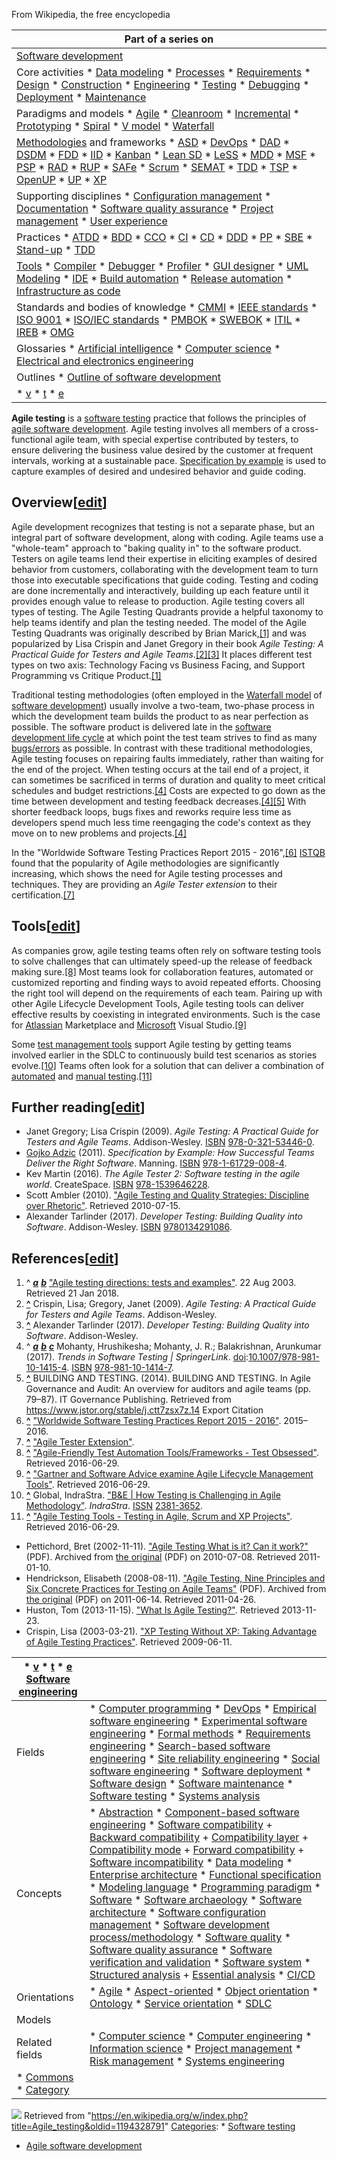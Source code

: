 



From Wikipedia, the free encyclopedia




| Part of a series on |
| --- |
| [Software development](/wiki/Software_development "Software development") |
| Core activities * [Data modeling](/wiki/Data_modeling "Data modeling") * [Processes](/wiki/Software_development_process "Software development process") * [Requirements](/wiki/Requirements_analysis "Requirements analysis") * [Design](/wiki/Software_design "Software design") * [Construction](/wiki/Software_construction "Software construction") * [Engineering](/wiki/Software_engineering "Software engineering") * [Testing](/wiki/Software_testing "Software testing") * [Debugging](/wiki/Debugging "Debugging") * [Deployment](/wiki/Software_deployment "Software deployment") * [Maintenance](/wiki/Software_maintenance "Software maintenance") |
| Paradigms and models * [Agile](/wiki/Agile_software_development "Agile software development") * [Cleanroom](/wiki/Cleanroom_software_engineering "Cleanroom software engineering") * [Incremental](/wiki/Incremental_build_model "Incremental build model") * [Prototyping](/wiki/Software_prototyping "Software prototyping") * [Spiral](/wiki/Spiral_model "Spiral model") * [V model](/wiki/V-model_(software_development) "V-model (software development)") * [Waterfall](/wiki/Waterfall_model "Waterfall model") |
| [Methodologies](/wiki/Software_development_methodology "Software development methodology") and frameworks * [ASD](/wiki/Adaptive_software_development "Adaptive software development") * [DevOps](/wiki/DevOps "DevOps") * [DAD](/wiki/Disciplined_agile_delivery "Disciplined agile delivery") * [DSDM](/wiki/Dynamic_systems_development_method "Dynamic systems development method") * [FDD](/wiki/Feature-driven_development "Feature-driven development") * [IID](/wiki/Iterative_and_incremental_development "Iterative and incremental development") * [Kanban](/wiki/Kanban_(development) "Kanban (development)") * [Lean SD](/wiki/Lean_software_development "Lean software development") * [LeSS](/wiki/Scrum_(software_development)#Large-scale_Scrum "Scrum (software development)") * [MDD](/wiki/Model-driven_development "Model-driven development") * [MSF](/wiki/Microsoft_Solutions_Framework "Microsoft Solutions Framework") * [PSP](/wiki/Personal_software_process "Personal software process") * [RAD](/wiki/Rapid_application_development "Rapid application development") * [RUP](/wiki/Rational_Unified_Process "Rational Unified Process") * [SAFe](/wiki/Scaled_agile_framework "Scaled agile framework") * [Scrum](/wiki/Scrum_(software_development) "Scrum (software development)") * [SEMAT](/wiki/SEMAT "SEMAT") * [TDD](/wiki/Test-driven_development "Test-driven development") * [TSP](/wiki/Team_software_process "Team software process") * [OpenUP](/wiki/OpenUP "OpenUP") * [UP](/wiki/Unified_Process "Unified Process") * [XP](/wiki/Extreme_programming "Extreme programming") |
| Supporting disciplines * [Configuration management](/wiki/Software_configuration_management "Software configuration management") * [Documentation](/wiki/Software_documentation "Software documentation") * [Software quality assurance](/wiki/Software_quality_assurance "Software quality assurance") * [Project management](/wiki/Software_project_management "Software project management") * [User experience](/wiki/User_experience "User experience") |
| Practices * [ATDD](/wiki/Acceptance_test%E2%80%93driven_development "Acceptance test–driven development") * [BDD](/wiki/Behavior-driven_development "Behavior-driven development") * [CCO](/wiki/Extreme_programming_practices#Collective_code_ownership "Extreme programming practices") * [CI](/wiki/Continuous_integration "Continuous integration") * [CD](/wiki/Continuous_delivery "Continuous delivery") * [DDD](/wiki/Domain-driven_design "Domain-driven design") * [PP](/wiki/Pair_programming "Pair programming") * [SBE](/wiki/Specification_by_example "Specification by example") * [Stand-up](/wiki/Stand-up_meeting "Stand-up meeting") * [TDD](/wiki/Test-driven_development "Test-driven development") |
| [Tools](/wiki/Programming_tool "Programming tool") * [Compiler](/wiki/Compiler "Compiler") * [Debugger](/wiki/Debugger "Debugger") * [Profiler](/wiki/Profiling_(computer_programming) "Profiling (computer programming)") * [GUI designer](/wiki/Graphical_user_interface_builder "Graphical user interface builder") * [UML Modeling](/wiki/UML_tool "UML tool") * [IDE](/wiki/Integrated_development_environment "Integrated development environment") * [Build automation](/wiki/Build_automation "Build automation") * [Release automation](/wiki/Application-release_automation "Application-release automation") * [Infrastructure as code](/wiki/Infrastructure_as_code "Infrastructure as code") |
| Standards and bodies of knowledge * [CMMI](/wiki/Capability_Maturity_Model_Integration "Capability Maturity Model Integration") * [IEEE standards](/wiki/IEEE_Standards_Association "IEEE Standards Association") * [ISO 9001](/wiki/ISO_9001 "ISO 9001") * [ISO/IEC standards](/wiki/ISO/IEC_JTC_1/SC_7 "ISO/IEC JTC 1/SC 7") * [PMBOK](/wiki/Project_Management_Body_of_Knowledge "Project Management Body of Knowledge") * [SWEBOK](/wiki/Software_Engineering_Body_of_Knowledge "Software Engineering Body of Knowledge") * [ITIL](/wiki/ITIL "ITIL") * [IREB](/wiki/International_Requirements_Engineering_Board "International Requirements Engineering Board") * [OMG](/wiki/Object_Management_Group "Object Management Group") |
| Glossaries * [Artificial intelligence](/wiki/Glossary_of_artificial_intelligence "Glossary of artificial intelligence") * [Computer science](/wiki/Glossary_of_computer_science "Glossary of computer science") * [Electrical and electronics engineering](/wiki/Glossary_of_electrical_and_electronics_engineering "Glossary of electrical and electronics engineering") |
| Outlines * [Outline of software development](/wiki/Outline_of_software_development "Outline of software development") |
| * [v](/wiki/Template:Software_development_process "Template:Software development process") * [t](/wiki/Template_talk:Software_development_process "Template talk:Software development process") * [e](/wiki/Special:EditPage/Template:Software_development_process "Special:EditPage/Template:Software development process") |


**Agile testing** is a [software testing](/wiki/Software_testing "Software testing") practice that follows the principles of [agile software development](/wiki/Agile_software_development "Agile software development"). Agile testing involves all members of a cross-functional agile team, with special expertise contributed by testers, to ensure delivering the business value desired by the customer at frequent intervals, working at a sustainable pace. [Specification by example](/wiki/Specification_by_example "Specification by example") is used to capture examples of desired and undesired behavior and guide coding.




Overview[[edit](/w/index.php?title=Agile_testing&action=edit&section=1 "Edit section: Overview")]
-------------------------------------------------------------------------------------------------


Agile development recognizes that testing is not a separate phase, but an integral part of software development, along with coding. Agile teams use a "whole-team" approach to "baking quality in" to the software product. Testers on agile teams lend their expertise in eliciting examples of desired behavior from customers, collaborating with the development team to turn those into executable specifications that guide coding. Testing and coding are done incrementally and interactively, building up each feature until it provides enough value to release to production. Agile testing covers all types of testing. The Agile Testing Quadrants provide a helpful taxonomy to help teams identify and plan the testing needed.
The model of the Agile Testing Quadrants was originally described by Brian Marick,[[1]](#cite_note-Testing_quadrants_Marick-1) and was popularized by Lisa Crispin and Janet Gregory in their book *Agile Testing: A Practical Guide for Testers and Agile Teams*.[[2]](#cite_note-Agile_testing_book-2)[[3]](#cite_note-3) It places different test types on two axis: Technology Facing vs Business Facing, and Support Programming vs Critique Product.[[1]](#cite_note-Testing_quadrants_Marick-1)


Traditional testing methodologies (often employed in the [Waterfall model](/wiki/Waterfall_model "Waterfall model") of [software development](/wiki/Software_development "Software development")) usually involve a two-team, two-phase process in which the development team builds the product to as near perfection as possible. The software product is delivered late in the [software development life cycle](/wiki/Software_development_process "Software development process") at which point the test team strives to find as many [bugs/errors](/wiki/Software_bug "Software bug") as possible. In contrast with these traditional methodologies, Agile testing focuses on repairing faults immediately, rather than waiting for the end of the project. When testing occurs at the tail end of a project, it can sometimes be sacrificed in terms of duration and quality to meet critical schedules and budget restrictions.[[4]](#cite_note-:0-4) Costs are expected to go down as the time between development and testing feedback decreases.[[4]](#cite_note-:0-4)[[5]](#cite_note-5) With shorter feedback loops, bugs fixes and reworks require less time as developers spend much less time reengaging the code's context as they move on to new problems and projects.[[4]](#cite_note-:0-4)


In the "Worldwide Software Testing Practices Report 2015 - 2016",[[6]](#cite_note-6) [ISTQB](/wiki/ISTQB "ISTQB") found that the popularity of Agile methodologies are significantly increasing, which shows the need for Agile testing processes and techniques. They are providing an *Agile Tester extension* to their certification.[[7]](#cite_note-7)



Tools[[edit](/w/index.php?title=Agile_testing&action=edit&section=2 "Edit section: Tools")]
-------------------------------------------------------------------------------------------


As companies grow, agile testing teams often rely on software testing tools to solve challenges that can ultimately speed-up the release of feedback making sure.[[8]](#cite_note-8) Most teams look for collaboration features, automated or customized reporting and finding ways to avoid repeated efforts. Choosing the right tool will depend on the requirements of each team. Pairing up with other Agile Lifecycle Development Tools, Agile testing tools can deliver effective results by coexisting in integrated environments. Such is the case for [Atlassian](/wiki/Atlassian "Atlassian") Marketplace and [Microsoft](/wiki/Microsoft "Microsoft") Visual Studio.[[9]](#cite_note-9)


Some [test management tools](/wiki/Test_management_tool "Test management tool") support Agile testing by getting teams involved earlier in the SDLC to continuously build test scenarios as stories evolve.[[10]](#cite_note-10) Teams often look for a solution that can deliver a combination of [automated](/wiki/Automated_testing "Automated testing") and [manual testing](/wiki/Manual_testing "Manual testing").[[11]](#cite_note-11)



Further reading[[edit](/w/index.php?title=Agile_testing&action=edit&section=3 "Edit section: Further reading")]
---------------------------------------------------------------------------------------------------------------


* Janet Gregory; Lisa Crispin (2009). *Agile Testing: A Practical Guide for Testers and Agile Teams*. Addison-Wesley. [ISBN](/wiki/ISBN_(identifier) "ISBN (identifier)") [978-0-321-53446-0](/wiki/Special:BookSources/978-0-321-53446-0 "Special:BookSources/978-0-321-53446-0").
* [Gojko Adzic](/wiki/Gojko_Adzic "Gojko Adzic") (2011). *Specification by Example: How Successful Teams Deliver the Right Software*. Manning. [ISBN](/wiki/ISBN_(identifier) "ISBN (identifier)") [978-1-61729-008-4](/wiki/Special:BookSources/978-1-61729-008-4 "Special:BookSources/978-1-61729-008-4").
* Kev Martin (2016). *The Agile Tester 2: Software testing in the agile world*. CreateSpace. [ISBN](/wiki/ISBN_(identifier) "ISBN (identifier)") [978-1539646228](/wiki/Special:BookSources/978-1539646228 "Special:BookSources/978-1539646228").
* Scott Ambler (2010). ["Agile Testing and Quality Strategies: Discipline over Rhetoric"](http://www.ambysoft.com/essays/agileTesting.html). Retrieved 2010-07-15.
* Alexander Tarlinder (2017). *Developer Testing: Building Quality into Software*. Addison-Wesley. [ISBN](/wiki/ISBN_(identifier) "ISBN (identifier)") [9780134291086](/wiki/Special:BookSources/9780134291086 "Special:BookSources/9780134291086").


References[[edit](/w/index.php?title=Agile_testing&action=edit&section=4 "Edit section: References")]
-----------------------------------------------------------------------------------------------------



1. ^ [***a***](#cite_ref-Testing_quadrants_Marick_1-0) [***b***](#cite_ref-Testing_quadrants_Marick_1-1) ["Agile testing directions: tests and examples"](http://www.exampler.com/old-blog/2003/08/22/#agile-testing-project-2). 22 Aug 2003. Retrieved 21 Jan 2018.
2. **[^](#cite_ref-Agile_testing_book_2-0)** Crispin, Lisa; Gregory, Janet (2009). *Agile Testing: A Practical Guide for Testers and Agile Teams*. Addison-Wesley.
3. **[^](#cite_ref-3)** Alexander Tarlinder (2017). *Developer Testing: Building Quality into Software*. Addison-Wesley.
4. ^ [***a***](#cite_ref-:0_4-0) [***b***](#cite_ref-:0_4-1) [***c***](#cite_ref-:0_4-2) Mohanty, Hrushikesha; Mohanty, J. R.; Balakrishnan, Arunkumar (2017). *Trends in Software Testing | SpringerLink*. [doi](/wiki/Doi_(identifier) "Doi (identifier)"):[10.1007/978-981-10-1415-4](https://doi.org/10.1007%2F978-981-10-1415-4). [ISBN](/wiki/ISBN_(identifier) "ISBN (identifier)") [978-981-10-1414-7](/wiki/Special:BookSources/978-981-10-1414-7 "Special:BookSources/978-981-10-1414-7").
5. **[^](#cite_ref-5)** BUILDING AND TESTING. (2014). BUILDING AND TESTING. In Agile Governance and Audit: An overview for auditors and agile teams (pp. 79–87). IT Governance Publishing. Retrieved from <https://www.jstor.org/stable/j.ctt7zsx7z.14> 
Export Citation
6. **[^](#cite_ref-6)** ["Worldwide Software Testing Practices Report 2015 - 2016"](https://www.istqb.org/references/surveys/istqb-effectiveness-survey-2016-2017-report.html). 2015–2016.
7. **[^](#cite_ref-7)** ["Agile Tester Extension"](https://www.istqb.org/certification-path-root/agile-tester-extension.html).
8. **[^](#cite_ref-8)** ["Agile-Friendly Test Automation Tools/Frameworks - Test Obsessed"](http://testobsessed.com/2008/04/agile-friendly-test-automation-toolsframeworks/). Retrieved 2016-06-29.
9. **[^](#cite_ref-9)** ["Gartner and Software Advice examine Agile Lifecycle Management Tools"](https://www.infoq.com/news/2015/02/agile-management-tools). Retrieved 2016-06-29.
10. **[^](#cite_ref-10)** Global, IndraStra. ["B&E | How Testing is Challenging in Agile Methodology"](http://www.indrastra.com/2017/04/BE-How-testing-is-challenging-in-agile-003-04-2017-0060.html). *IndraStra*. [ISSN](/wiki/ISSN_(identifier) "ISSN (identifier)") [2381-3652](https://www.worldcat.org/issn/2381-3652).
11. **[^](#cite_ref-11)** ["Agile Testing Tools - Testing in Agile, Scrum and XP Projects"](http://www.testingtools.com/agile-testing/). Retrieved 2016-06-29.

* Pettichord, Bret (2002-11-11). ["Agile Testing What is it? Can it work?"](https://web.archive.org/web/20100708025403/http://www.sasqag.org/pastmeetings/AgileTesting20021121.pdf) (PDF). Archived from [the original](http://www.sasqag.org/pastmeetings/AgileTesting20021121.pdf) (PDF) on 2010-07-08. Retrieved 2011-01-10.
* Hendrickson, Elisabeth (2008-08-11). ["Agile Testing, Nine Principles and Six Concrete Practices for Testing on Agile Teams"](https://web.archive.org/web/20110614142541/http://testobsessed.com/wp-content/uploads/2011/04/AgileTestingOverview.pdf) (PDF). Archived from [the original](http://testobsessed.com/wp-content/uploads/2011/04/AgileTestingOverview.pdf) (PDF) on 2011-06-14. Retrieved 2011-04-26.
* Huston, Tom (2013-11-15). ["What Is Agile Testing?"](https://smartbear.com/products/qa-tools/what-is-agile-testing/). Retrieved 2013-11-23.
* Crispin, Lisa (2003-03-21). ["XP Testing Without XP: Taking Advantage of Agile Testing Practices"](http://www.methodsandtools.com/archive/archive.php?id=2). Retrieved 2009-06-11.




| * [v](/wiki/Template:Software_engineering "Template:Software engineering") * [t](/wiki/Template_talk:Software_engineering "Template talk:Software engineering") * [e](/wiki/Special:EditPage/Template:Software_engineering "Special:EditPage/Template:Software engineering") [Software engineering](/wiki/Software_engineering "Software engineering") | |
| --- | --- |
| Fields | * [Computer programming](/wiki/Computer_programming "Computer programming") * [DevOps](/wiki/DevOps "DevOps") * [Empirical software engineering](/wiki/Empirical_software_engineering "Empirical software engineering") * [Experimental software engineering](/wiki/Experimental_software_engineering "Experimental software engineering") * [Formal methods](/wiki/Formal_methods "Formal methods") * [Requirements engineering](/wiki/Requirements_engineering "Requirements engineering") * [Search-based software engineering](/wiki/Search-based_software_engineering "Search-based software engineering") * [Site reliability engineering](/wiki/Site_reliability_engineering "Site reliability engineering") * [Social software engineering](/wiki/Social_software_engineering "Social software engineering") * [Software deployment](/wiki/Software_deployment "Software deployment") * [Software design](/wiki/Software_design "Software design") * [Software maintenance](/wiki/Software_maintenance "Software maintenance") * [Software testing](/wiki/Software_testing "Software testing") * [Systems analysis](/wiki/Systems_analysis "Systems analysis") |
| Concepts | * [Abstraction](/wiki/Abstraction_(computer_science) "Abstraction (computer science)") * [Component-based software engineering](/wiki/Component-based_software_engineering "Component-based software engineering") * [Software compatibility](/wiki/Computer_compatibility "Computer compatibility") 	+ [Backward compatibility](/wiki/Backward_compatibility "Backward compatibility") 	+ [Compatibility layer](/wiki/Compatibility_layer "Compatibility layer") 	+ [Compatibility mode](/wiki/Compatibility_mode "Compatibility mode") 	+ [Forward compatibility](/wiki/Forward_compatibility "Forward compatibility") 	+ [Software incompatibility](/wiki/Software_incompatibility "Software incompatibility") * [Data modeling](/wiki/Data_modeling "Data modeling") * [Enterprise architecture](/wiki/Enterprise_architecture "Enterprise architecture") * [Functional specification](/wiki/Functional_specification "Functional specification") * [Modeling language](/wiki/Modeling_language "Modeling language") * [Programming paradigm](/wiki/Programming_paradigm "Programming paradigm") * [Software](/wiki/Software "Software") * [Software archaeology](/wiki/Software_archaeology "Software archaeology") * [Software architecture](/wiki/Software_architecture "Software architecture") * [Software configuration management](/wiki/Software_configuration_management "Software configuration management") * [Software development process/methodology](/wiki/Software_development_process "Software development process") * [Software quality](/wiki/Software_quality "Software quality") * [Software quality assurance](/wiki/Software_quality_assurance "Software quality assurance") * [Software verification and validation](/wiki/Software_verification_and_validation "Software verification and validation") * [Software system](/wiki/Software_system "Software system") * [Structured analysis](/wiki/Structured_analysis "Structured analysis") 	+ [Essential analysis](/wiki/Essential_systems_analysis "Essential systems analysis") * [CI/CD](/wiki/CI/CD "CI/CD") |
| Orientations | * [Agile](/wiki/Agile_software_development "Agile software development") * [Aspect-oriented](/wiki/Aspect-oriented_programming "Aspect-oriented programming") * [Object orientation](/wiki/Object-oriented_programming "Object-oriented programming") * [Ontology](/wiki/Ontology_(information_science) "Ontology (information science)") * [Service orientation](/wiki/Service-oriented_architecture "Service-oriented architecture") * [SDLC](/wiki/Systems_development_life_cycle "Systems development life cycle") |
| Models | | Developmental | * [Agile](/wiki/Agile_software_development "Agile software development") * [EUP](/wiki/Enterprise_unified_process "Enterprise unified process") * [Executable UML](/wiki/Executable_UML "Executable UML") * [Incremental model](/wiki/Incremental_build_model "Incremental build model") * [Iterative model](/wiki/Iterative_and_incremental_development "Iterative and incremental development") * [Prototype model](/wiki/Software_prototyping "Software prototyping") * [RAD](/wiki/Rapid_application_development "Rapid application development") * [UP](/wiki/Unified_Process "Unified Process") * [Scrum](/wiki/Scrum_(software_development) "Scrum (software development)") * [Spiral model](/wiki/Spiral_model "Spiral model") * [V-model](/wiki/V-model_(software_development) "V-model (software development)") * [Waterfall model](/wiki/Waterfall_model "Waterfall model") * [XP](/wiki/Extreme_programming "Extreme programming") * [Model-driven engineering](/wiki/Model-driven_engineering "Model-driven engineering") * [Round-trip engineering](/wiki/Round-trip_engineering "Round-trip engineering") | | --- | --- | | Other | * [SPICE](/wiki/ISO/IEC_15504 "ISO/IEC 15504") * [CMMI](/wiki/Capability_Maturity_Model_Integration "Capability Maturity Model Integration") * [Data model](/wiki/Data_model "Data model") * [ER model](/wiki/Entity%E2%80%93relationship_model "Entity–relationship model") * [Function model](/wiki/Function_model "Function model") * [Information model](/wiki/Information_model "Information model") * [Metamodeling](/wiki/Metamodeling "Metamodeling") * [Object model](/wiki/Object_model "Object model") * [Systems model](/wiki/Systems_modeling "Systems modeling") * [View model](/wiki/View_model "View model") | | Languages | * [IDEF](/wiki/IDEF "IDEF") * [UML](/wiki/Unified_Modeling_Language "Unified Modeling Language") * [USL](/wiki/Universal_Systems_Language "Universal Systems Language") * [SysML](/wiki/Systems_modeling_language "Systems modeling language") | |
| Related fields | * [Computer science](/wiki/Computer_science "Computer science") * [Computer engineering](/wiki/Computer_engineering "Computer engineering") * [Information science](/wiki/Information_science "Information science") * [Project management](/wiki/Project_management "Project management") * [Risk management](/wiki/Risk_management "Risk management") * [Systems engineering](/wiki/Systems_engineering "Systems engineering") |
| * [Commons](https://commons.wikimedia.org/wiki/Category:Software_engineering "commons:Category:Software engineering") * [Category](/wiki/Category:Software_engineering "Category:Software engineering") | |





![](https://login.wikimedia.org/wiki/Special:CentralAutoLogin/start?type=1x1)
Retrieved from "<https://en.wikipedia.org/w/index.php?title=Agile_testing&oldid=1194328791>"
[Categories](/wiki/Help:Category "Help:Category"): * [Software testing](/wiki/Category:Software_testing "Category:Software testing")
* [Agile software development](/wiki/Category:Agile_software_development "Category:Agile software development")

